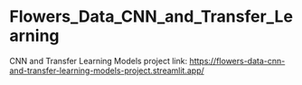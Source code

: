 # Flowers_Data_CNN_and_Transfer_Learning
CNN and Transfer Learning Models
project link: https://flowers-data-cnn-and-transfer-learning-models-project.streamlit.app/ 
